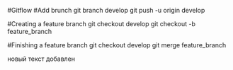 #Gitflow 
#Add brunch
git branch develop
git push -u origin develop

#Creating a feature branch 
git checkout develop
git checkout -b feature_branch

#Finishing a feature branch 
git checkout develop
git merge feature_branch

новый текст добавлен
